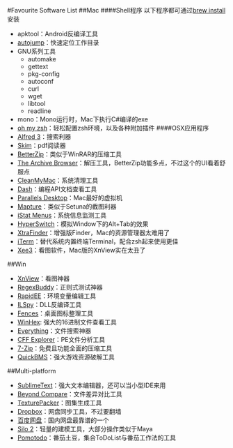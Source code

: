 #Favourite Software List
##Mac
####Shell程序
以下程序都可通过[brew install](http://brew.sh/)安装
- apktool：Android反编译工具
- [autojump](https://github.com/wting/autojump)：快速定位工作目录
- GNU系列工具
	- automake
	- gettext
	- pkg-config
	- autoconf
	- curl
	- wget
	- libtool
	- readline
-  mono：Mono运行时，Mac下执行C#编译的exe
- [oh my zsh](http://ohmyz.sh/)：轻松配置zsh环境，以及各种附加插件
####OSX应用程序
- [Alfred 3](https://www.alfredapp.com/)：搜索利器
- [Skim](http://skim-app.sourceforge.net/)：pdf阅读器
- [BetterZip](https://macitbetter.com/)：类似于WinRAR的压缩工具
- [The Archive Browser](https://archivebrowser.c3.cx/)：解压工具，BetterZip功能多点，不过这个的UI看着舒服点
- [CleanMyMac](http://cleanmymac.com/)：系统清理工具
- [Dash](https://kapeli.com/dash)：编程API文档查看工具
- [Parallels Desktop](http://www.parallels.com/)：Mac最好的虚拟机
- [Mapture](http://anatoo.jp/mapture/)：类似于Setuna的截图利器
- [iStat Menus](https://bjango.com/mac/istatmenus/)：系统信息监测工具
- [HyperSwitch](https://bahoom.com/hyperswitch)：模拟Window下的Alt+Tab的效果
- [XtraFinder](https://www.trankynam.com/xtrafinder/)：增强版Finder，Mac的资源管理器太难用了
- [iTerm](https://www.iterm2.com/)：替代系统内置终端Terminal，配合zsh起来使用更佳
- [Xee3](https://xee.c3.cx/)：看图软件，Mac版的XnView实在太丑了

##Win
- [XnView](http://www.xnview.com/en/)：看图神器
- [RegexBuddy](https://www.regexbuddy.com/)：正则式测试神器
- [RapidEE](https://www.rapidee.com/en/download)：环境变量编辑工具
- [ILSpy](http://ilspy.net/)：DLL反编译工具
- [Fences](http://www.stardock.com/products/fences/)：桌面图标整理工具
- [WinHex](https://www.x-ways.net/winhex/): 强大的16进制文件查看工具
- [Everything](https://www.voidtools.com/)：文件搜索神器
- [CFF Explorer](http://www.ntcore.com/exsuite.php)：PE文件分析工具
- [7-Zip](http://www.7-zip.org/)：免费且功能全面的压缩工具
- [QuickBMS](http://aluigi.altervista.org/quickbms.htm)：强大游戏资源破解工具

##Multi-platform
- [SublimeText](https://www.sublimetext.com/)：强大文本编辑器，还可以当小型IDE来用
- [Beyond Compare](http://www.scootersoftware.com/download.php)：文件差异对比工具
- [TexturePacker](https://www.codeandweb.com/texturepacker)：图集生成工具
- [Dropbox](https://www.dropbox.com/)：网盘同步工具，不过要翻墙
- [百度网盘](http://pan.baidu.com/download#pan)：国内网盘最靠谱的一个
- [Silo 2](http://nevercenter.com/silo/)：轻量的建模工具，大部分操作类似于Maya
- [Pomotodo](https://pomotodo.com/)：番茄土豆，集合ToDoList与番茄工作法的工具